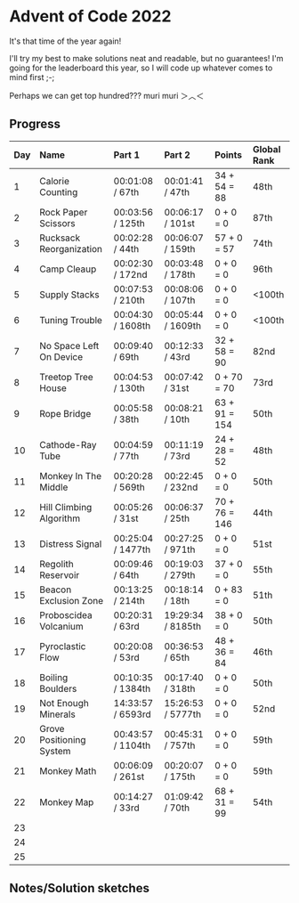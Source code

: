 # Advent of Code 2022

It's that time of the year again!

I'll try my best to make solutions neat and readable, but no guarantees! 
I'm going for the leaderboard this year, so I will code up whatever comes to mind first ;-;

Perhaps we can get top hundred??? muri muri ＞︿＜

## Progress


| Day | Name                     | Part 1            | Part 2            | Points        | Global Rank |
| --- | :----------------------- | :---------------- | :---------------- | :------------ | :---------- |
| 1   | Calorie Counting         | 00:01:08 / 67th   | 00:01:41 / 47th   | 34 + 54 = 88  | 48th        |
| 2   | Rock Paper Scissors      | 00:03:56 / 125th  | 00:06:17 / 101st  | 0 + 0 = 0     | 87th        |
| 3   | Rucksack Reorganization  | 00:02:28 / 44th   | 00:06:07 / 159th  | 57 + 0 = 57   | 74th        |
| 4   | Camp Cleaup              | 00:02:30 / 172nd  | 00:03:48 / 178th  | 0 + 0 = 0     | 96th        |
| 5   | Supply Stacks            | 00:07:53 / 210th  | 00:08:06 / 107th  | 0 + 0 = 0     | <100th      |
| 6   | Tuning Trouble           | 00:04:30 / 1608th | 00:05:44 / 1609th | 0 + 0 = 0     | <100th      |
| 7   | No Space Left On Device  | 00:09:40 / 69th   | 00:12:33 / 43rd   | 32 + 58 = 90  | 82nd        |
| 8   | Treetop Tree House       | 00:04:53 / 130th  | 00:07:42 / 31st   | 0 + 70 = 70   | 73rd        |
| 9   | Rope Bridge              | 00:05:58 / 38th   | 00:08:21 / 10th   | 63 + 91 = 154 | 50th        |
| 10  | Cathode-Ray Tube         | 00:04:59 / 77th   | 00:11:19 / 73rd   | 24 + 28 = 52  | 48th        |
| 11  | Monkey In The Middle     | 00:20:28 / 569th  | 00:22:45 / 232nd  | 0 + 0 = 0     | 50th        |
| 12  | Hill Climbing Algorithm  | 00:05:26 / 31st   | 00:06:37 / 25th   | 70 + 76 = 146 | 44th        |
| 13  | Distress Signal          | 00:25:04 / 1477th | 00:27:25 / 971th  | 0 + 0 = 0     | 51st        |
| 14  | Regolith Reservoir       | 00:09:46 / 64th   | 00:19:03 / 279th  | 37 + 0 = 0    | 55th        |
| 15  | Beacon Exclusion Zone    | 00:13:25 / 214th  | 00:18:14 / 18th   | 0 + 83 = 0    | 51th        |
| 16  | Proboscidea Volcanium    | 00:20:31 / 63rd   | 19:29:34 / 8185th | 38 + 0 = 0    | 50th        |
| 17  | Pyroclastic Flow         | 00:20:08 / 53rd   | 00:36:53 / 65th   | 48 + 36 = 84  | 46th        |
| 18  | Boiling Boulders         | 00:10:35 / 1384th | 00:17:40 / 318th  | 0 + 0 = 0     | 50th        |
| 19  | Not Enough Minerals      | 14:33:57 / 6593rd | 15:26:53 / 5777th | 0 + 0 = 0     | 52nd        |
| 20  | Grove Positioning System | 00:43:57 / 1104th | 00:45:31 / 757th  | 0 + 0 = 0     | 59th        |
| 21  | Monkey Math              | 00:06:09 / 261st  | 00:20:07 / 175th  | 0 + 0 = 0     | 59th        |
| 22  | Monkey Map               | 00:14:27 / 33rd   | 01:09:42 / 70th   | 68 + 31 = 99  | 54th        |
| 23  |                          |                   |                   |               |             |
| 24  |                          |                   |                   |               |             |
| 25  |                          |                   |                   |               |             |

## Notes/Solution sketches
